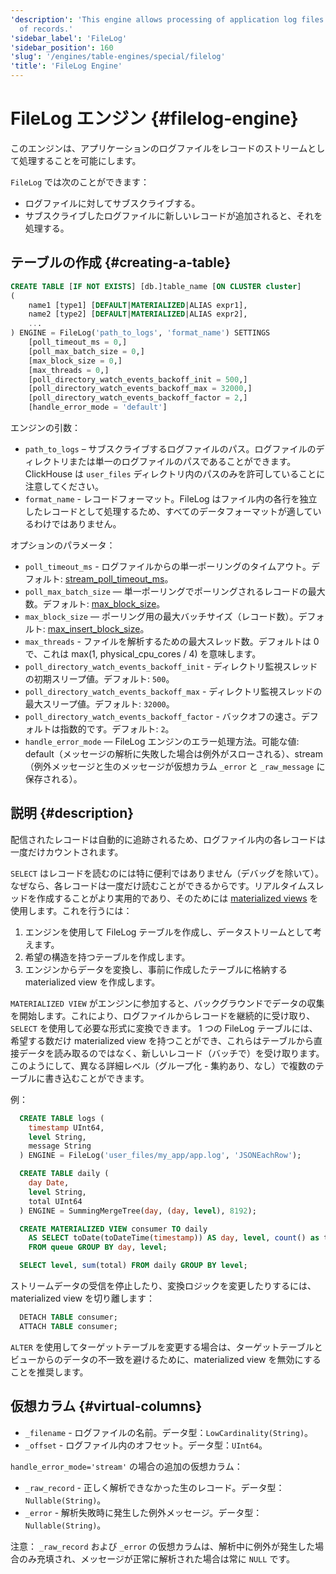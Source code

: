 ```yaml
---
'description': 'This engine allows processing of application log files as a stream
  of records.'
'sidebar_label': 'FileLog'
'sidebar_position': 160
'slug': '/engines/table-engines/special/filelog'
'title': 'FileLog Engine'
---
```





# FileLog エンジン {#filelog-engine}

このエンジンは、アプリケーションのログファイルをレコードのストリームとして処理することを可能にします。

`FileLog` では次のことができます：

- ログファイルに対してサブスクライブする。
- サブスクライブしたログファイルに新しいレコードが追加されると、それを処理する。

## テーブルの作成 {#creating-a-table}

```sql
CREATE TABLE [IF NOT EXISTS] [db.]table_name [ON CLUSTER cluster]
(
    name1 [type1] [DEFAULT|MATERIALIZED|ALIAS expr1],
    name2 [type2] [DEFAULT|MATERIALIZED|ALIAS expr2],
    ...
) ENGINE = FileLog('path_to_logs', 'format_name') SETTINGS
    [poll_timeout_ms = 0,]
    [poll_max_batch_size = 0,]
    [max_block_size = 0,]
    [max_threads = 0,]
    [poll_directory_watch_events_backoff_init = 500,]
    [poll_directory_watch_events_backoff_max = 32000,]
    [poll_directory_watch_events_backoff_factor = 2,]
    [handle_error_mode = 'default']
```

エンジンの引数：

- `path_to_logs` – サブスクライブするログファイルのパス。ログファイルのディレクトリまたは単一のログファイルのパスであることができます。ClickHouse は `user_files` ディレクトリ内のパスのみを許可していることに注意してください。
- `format_name` - レコードフォーマット。FileLog はファイル内の各行を独立したレコードとして処理するため、すべてのデータフォーマットが適しているわけではありません。

オプションのパラメータ：

- `poll_timeout_ms` - ログファイルからの単一ポーリングのタイムアウト。デフォルト: [stream_poll_timeout_ms](../../../operations/settings/settings.md#stream_poll_timeout_ms)。
- `poll_max_batch_size` — 単一ポーリングでポーリングされるレコードの最大数。デフォルト: [max_block_size](/operations/settings/settings#max_block_size)。
- `max_block_size` — ポーリング用の最大バッチサイズ（レコード数）。デフォルト: [max_insert_block_size](../../../operations/settings/settings.md#max_insert_block_size)。
- `max_threads` - ファイルを解析するための最大スレッド数。デフォルトは 0 で、これは max(1, physical_cpu_cores / 4) を意味します。
- `poll_directory_watch_events_backoff_init` - ディレクトリ監視スレッドの初期スリープ値。デフォルト: `500`。
- `poll_directory_watch_events_backoff_max` - ディレクトリ監視スレッドの最大スリープ値。デフォルト: `32000`。
- `poll_directory_watch_events_backoff_factor` - バックオフの速さ。デフォルトは指数的です。デフォルト: `2`。
- `handle_error_mode` — FileLog エンジンのエラー処理方法。可能な値: default（メッセージの解析に失敗した場合は例外がスローされる）、stream（例外メッセージと生のメッセージが仮想カラム `_error` と `_raw_message` に保存される）。

## 説明 {#description}

配信されたレコードは自動的に追跡されるため、ログファイル内の各レコードは一度だけカウントされます。

`SELECT` はレコードを読むのには特に便利ではありません（デバッグを除いて）。なぜなら、各レコードは一度だけ読むことができるからです。リアルタイムスレッドを作成することがより実用的であり、そのためには [materialized views](../../../sql-reference/statements/create/view.md) を使用します。これを行うには：

1. エンジンを使用して FileLog テーブルを作成し、データストリームとして考えます。
2. 希望の構造を持つテーブルを作成します。
3. エンジンからデータを変換し、事前に作成したテーブルに格納する materialized view を作成します。

`MATERIALIZED VIEW` がエンジンに参加すると、バックグラウンドでデータの収集を開始します。これにより、ログファイルからレコードを継続的に受け取り、`SELECT` を使用して必要な形式に変換できます。
1 つの FileLog テーブルには、希望する数だけ materialized view を持つことができ、これらはテーブルから直接データを読み取るのではなく、新しいレコード（バッチで）を受け取ります。このようにして、異なる詳細レベル（グループ化 - 集約あり、なし）で複数のテーブルに書き込むことができます。

例：

```sql
  CREATE TABLE logs (
    timestamp UInt64,
    level String,
    message String
  ) ENGINE = FileLog('user_files/my_app/app.log', 'JSONEachRow');

  CREATE TABLE daily (
    day Date,
    level String,
    total UInt64
  ) ENGINE = SummingMergeTree(day, (day, level), 8192);

  CREATE MATERIALIZED VIEW consumer TO daily
    AS SELECT toDate(toDateTime(timestamp)) AS day, level, count() as total
    FROM queue GROUP BY day, level;

  SELECT level, sum(total) FROM daily GROUP BY level;
```

ストリームデータの受信を停止したり、変換ロジックを変更したりするには、materialized view を切り離します：

```sql
  DETACH TABLE consumer;
  ATTACH TABLE consumer;
```

`ALTER` を使用してターゲットテーブルを変更する場合は、ターゲットテーブルとビューからのデータの不一致を避けるために、materialized view を無効にすることを推奨します。

## 仮想カラム {#virtual-columns}

- `_filename` - ログファイルの名前。データ型：`LowCardinality(String)`。
- `_offset` - ログファイル内のオフセット。データ型：`UInt64`。

`handle_error_mode='stream'` の場合の追加の仮想カラム：

- `_raw_record` - 正しく解析できなかった生のレコード。データ型：`Nullable(String)`。
- `_error` - 解析失敗時に発生した例外メッセージ。データ型：`Nullable(String)`。

注意： `_raw_record` および `_error` の仮想カラムは、解析中に例外が発生した場合のみ充填され、メッセージが正常に解析された場合は常に `NULL` です。
